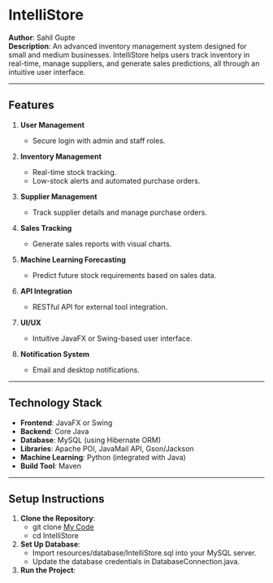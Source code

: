 # IntelliStore

**Author**: Sahil Gupte  
**Description**: An advanced inventory management system designed for small and medium businesses. IntelliStore helps users track inventory in real-time, manage suppliers, and generate sales predictions, all through an intuitive user interface.

---

## Features
1. **User Management**
   - Secure login with admin and staff roles.
   
2. **Inventory Management**
   - Real-time stock tracking.
   - Low-stock alerts and automated purchase orders.
   
3. **Supplier Management**
   - Track supplier details and manage purchase orders.

4. **Sales Tracking**
   - Generate sales reports with visual charts.

5. **Machine Learning Forecasting**
   - Predict future stock requirements based on sales data.

6. **API Integration**
   - RESTful API for external tool integration.

7. **UI/UX**
   - Intuitive JavaFX or Swing-based user interface.

8. **Notification System**
   - Email and desktop notifications.

---

## Technology Stack
- **Frontend**: JavaFX or Swing  
- **Backend**: Core Java  
- **Database**: MySQL (using Hibernate ORM)  
- **Libraries**: Apache POI, JavaMail API, Gson/Jackson  
- **Machine Learning**: Python (integrated with Java)  
- **Build Tool**: Maven  

---

## Setup Instructions
1. **Clone the Repository**:
   - git clone [My Code](https://github.com/Sahil-Gupte/Java-.git)
   - cd IntelliStore
2. **Set Up Database**:
   - Import resources/database/IntelliStore.sql into your MySQL server.
   - Update the database credentials in DatabaseConnection.java.
3. **Run the Project**:


